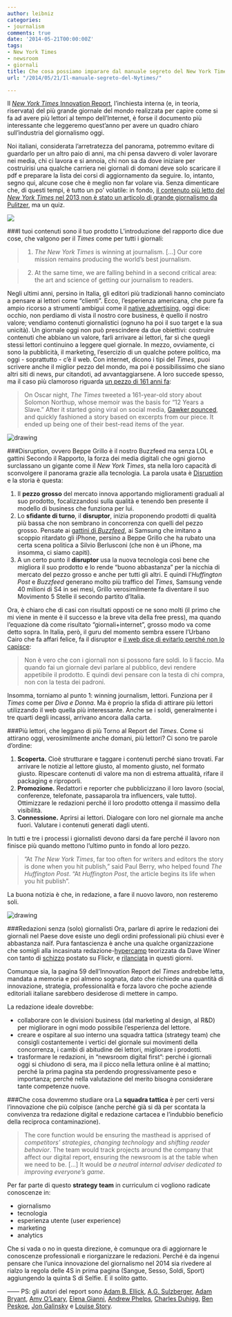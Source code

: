```yaml
---
author: leibniz
categories:
- journalism
comments: true
date: '2014-05-21T00:00:00Z'
tags:
- New York Times
- newsroom
- giornali
title: Che cosa possiamo imparare dal manuale segreto del New York Times
url: "/2014/05/21/Il-manuale-segreto-del-Nytimes/"

---
```

Il [*New York Times* Innovation Report](https://www.scribd.com/doc/224332847/NYT-Innovation-Report-2014), l’inchiesta interna (e, in teoria, riservata) del più grande giornale del mondo realizzata per capire come si fa ad avere più lettori al tempo dell’Internet, è forse il documento più interessante che leggeremo quest’anno per avere un quadro chiaro sull’industria del giornalismo oggi. 

Noi italiani, considerata l’arretratezza del panorama, potremmo evitare di guardarlo per un altro paio di anni, ma chi pensa davvero di voler lavorare nei media, chi ci lavora e si annoia, chi non sa da dove iniziare per costruirisi una qualche carriera nei giornali di domani deve solo scaricare il pdf e preparare la lista dei corsi di aggiornamento da seguire. Io, intanto, segno qui, alcune cose che è meglio non far volare via. Senza dimenticare che, di questi tempi, è tutto un po’ volatile: in fondo, [il contenuto più letto del *New York Times* nel 2013 non è stato un articolo di grande giornalismo da Pulitzer](https://www.nytco.com/the-new-york-timess-most-visited-content-of-2013/), ma un quiz.

![](https://leibniz.me/images/vault/nytinnovation.png)

###I tuoi contenuti sono il tuo prodotto
L’introduzione del rapporto dice due cose, che valgono per il *Times* come per tutti i giornali:
>1. *The New York Times* is winning at journalism. […] Our core mission remains producing the world’s best journalism.

>2. At the same time, we are falling behind in a second critical area: the art and science of getting our journalism to readers. 

Negli ultimi anni, persino in Italia, gli editori più tradizionali hanno cominciato a pensare ai lettori come “clienti”. Ecco, l’esperienza americana, che pure fa ampio ricorso a strumenti ambigui come il [native advertising](https://it.wikipedia.org/wiki/Native_advertising), oggi dice: occhio, non perdiamo di vista il nostro core business, è quello il nostro valore; vendiamo contenuti giornalistici (ognuno ha poi il suo target e la sua unicità). Un giornale oggi non può prescindere da due obiettivi: costruire contenuti che abbiano un valore, farli arrivare ai lettori, far sì che quegli stessi lettori continuino a leggere quel giornale. In mezzo, ovviamente, ci sono la pubblicità, il marketing, l’esercizio di un qualche potere politico, ma oggi - soprattutto - c’è il web. Con internet, dicono i tipi del *Times*, puoi scrivere anche il miglior pezzo del mondo, ma poi è possibilissimo che siano altri siti di news, pur citandoti, ad avvantaggiarsene. A loro succede spesso, ma il caso più clamoroso riguarda [un pezzo di 161 anni fa](https://query.nytimes.com/mem/archive-free/pdf?res=9E03EEDC1438E334BC4851DFB7668388649FDE&smid=nytimesarts):

>On Oscar night, *The Times* tweeted a 161-year-old story about Solomon Northup, whose memoir was the basis for “12 Years a Slave.” After it started going viral on social media, [Gawker pounced](https://gawker.com/this-is-the-161-year-old-new-york-times-article-about-1-1535199589), and quickly fashioned a story based on excerpts from our piece. It ended up being one of their best-read items of the year. 

![drawing](https://leibniz.me/images/vault/guy.png)

###Disruption, ovvero Beppe Grillo è il nostro Buzzfeed ma senza  LOL e gattini
Secondo il Rapporto, la forza dei media digitali che ogni giorno surclassano un gigante come il *New York Times*, sta nella loro capacità di sconvolgere il panorama grazie alla tecnologia. La parola usata è [Disruption](https://en.wikipedia.org/wiki/Disruptive_innovation) e la storia è questa:

1. Il **pezzo grosso** del mercato innova apportando miglioramenti graduali al suo prodotto, focalizzandosi sulla qualità e tenendo ben presente il modello di business che funziona per lui.
2. Lo **sfidante di turno**, il **disruptor**, inizia proponendo prodotti di qualità più bassa che non sembrano in concorrenza con quelli del pezzo grosso. Pensate ai [gattini di *Buzzfeed*](https://www.buzzfeed.com/tag/lolcats), ai Samsung che imitano a scoppio ritardato gli iPhone, persino a Beppe Grillo che ha rubato una certa scena politica a Silvio Berlusconi (che non è un iPhone, ma insomma, ci siamo capiti).
3. A un certo punto il **disruptor** usa la nuova tecnologia così bene che migliora il suo prodotto e lo rende “buono abbastanza” per la nicchia di mercato del pezzo grosso e anche per tutti gli altri. E quindi l’*Huffington Post* e *Buzzfeed* generano molto più traffico del *Times*, Samsung vende 40 milioni di S4 in sei mesi, Grillo verosimilmente fa diventare il suo Movimento 5 Stelle il secondo partito d’Italia. 

Ora, è chiaro che di casi con risultati opposti ce ne sono molti (il primo che mi viene in mente è il successo e la breve vita della free press), ma quando l’equazione dà come risultato “giornali+internet”, grosso modo va come detto sopra. In Italia, però, il guru del momento sembra essere l’Urbano Cairo che fa affari felice, fa il disruptor e [il web dice di evitarlo perché non lo capisce](https://www.ilfoglio.it/soloqui/23251):

>Non è vero che con i giornali non si possono fare soldi. Io li faccio. Ma quando fai un giornale devi parlare al pubblico, devi rendere appetibile il prodotto. E quindi devi pensare con la testa di chi compra, non con la testa dei padroni.

Insomma, torniamo al punto 1: winning journalism, lettori. Funziona per il *Times* come per *Diva e Donna*. Ma è proprio la sfida di attirare più lettori utilizzando il web quella più interessante. Anche se i soldi, generalmente i tre quarti degli incassi, arrivano ancora dalla carta.

###Più lettori, che leggano di più
Torno al Report del *Times*. Come si attirano oggi, verosimilmente anche domani, più lettori? Ci sono tre parole d’ordine:

1. **Scoperta.** Cioè strutturare e taggare i contenuti perché siano trovati. Far arrivare le notizie al lettore giusto, al momento giusto, nel formato giusto. Ripescare contenuti di valore ma non di estrema attualità, rifare il packaging e riproporli.
2. **Promozione.** Redattori e reporter che pubblicizzano il loro lavoro (social, conferenze, telefonate, passaparola tra influencers, vale tutto). Ottimizzare le redazioni perché il loro prodotto ottenga il massimo della visibilità.
3. **Connessione.** Aprirsi ai lettori. Dialogare con loro nel giornale ma anche fuori. Valutare i contenuti generati dagli utenti.

In tutti e tre i processi i giornalisti devono darsi da fare perché il lavoro non finisce più quando mettono l’ultimo punto in fondo al loro pezzo.

>”At *The New York Times*, far too often for writers and editors the story is done when you hit publish,” said Paul Berry, who helped found *The Huffington Post*. “At *Huffington Post*, the article begins its life when you hit publish”.

La buona notizia è che, in redazione, a fare il nuovo lavoro, non resteremo soli.

![drawing](https://leibniz.me/images/vault/slo.png)

###Redazioni senza (solo) giornalisti
Ora, parlare di aprire le redazioni dei giornali nel Paese dove esiste uno degli ordini professionali più chiusi ever è abbastanza naïf. Pura fantascienza è anche una qualche organizzazione che somigli alla incasinata redazione-[hypercamp](https://scripting.com/stories/2010/02/07/hypercampRevisited.html) teorizzata da Dave Winer con tanto di [schizzo](https://secure.flickr.com/photos/scriptingnews/87587076/) postato su Flickr, e [rilanciata](https://scripting.com/2014/05/18/#a1400431859) in questi giorni.

Comunque sia, la pagina 59 dell’Innovation Report del *Times* andrebbe letta, mandata a memoria e poi almeno sognata, dato che richiede una quantità di innovazione, strategia, professionalità e forza lavoro che poche aziende editoriali italiane sarebbero desiderose di mettere in campo.

La redazione ideale dovrebbe:

- collaborare con le divisioni business (dal marketing al design, al R&D) per migliorare in ogni modo possibile l’esperienza del lettore.
- creare e ospitare al suo interno una squadra tattica (strategy team) che consigli costantemente i vertici del giornale sui movimenti della concorrenza, i cambi di abitudine dei lettori, migliorare i prodotti.
- trasformare le redazioni, in “newsroom digital first”: perché i giornali oggi si chiudono di sera, ma il picco nella lettura online è al mattino; perché la prima pagina sta perdendo progressivamente peso e importanza; perché nella valutazione del merito bisogna considerare tante competenze nuove.

###Che cosa dovremmo studiare ora
La **squadra tattica** è per certi versi l’innovazione che più colpisce (anche perché già si dà per scontata la convivenza tra redazione digital e redazione cartacea e l’indubbio beneficio della reciproca contaminazione). 

>The core function would be ensuring the masthead is apprised of *competitors’ strategies*, *changing technology* and *shifting reader behavior*. The team would track projects around the company that affect our digital report, ensuring the newsroom is at the table when we need to be. […] It would be *a neutral internal adviser dedicated to improving everyone’s game*.

Per far parte di questo **strategy team** in curriculum ci vogliono radicate conoscenze in:

- giornalismo
- tecnologia
- esperienza utente (user experience)
- marketing 
- analytics

Che si vada o no in questa direzione, è comunque ora di aggiornare le conoscenze professionali e riorganizzare le redazioni. Perché è da ingenui pensare che l’unica innovazione del giornalismo nel 2014 sia rivedere al rialzo la regola delle 4S in prima pagina (Sangue, Sesso, Soldi, Sport) aggiungendo la quinta S di Selfie. E il solito gatto.

——
PS: gli autori del report sono [Adam B. Ellick](https://twitter.com/aellick), 
[A.G. Sulzberger](https://twitter.com/AGSNYT), [Adam Bryant](https://twitter.com/nytcorneroffice), [Amy O’Leary](https://twitter.com/amyoleary),
[Elena Gianni](https://twitter.com/elaineygianni), [Andrew Phelps](https://twitter.com/andrewphelps), [Charles Duhigg](https://twitter.com/cduhigg),
[Ben Peskoe](https://twitter.com/benjaminpeskoe), [Jon Galinsky](https://twitter.com/JonGalinsky) e [Louise Story](https://twitter.com/louisestory).